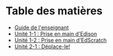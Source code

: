 # Table des matières <!-- omit in toc -->

- [Guide de l'enseignant](guide_pour_prof.md)
- [Unité 1-1 : Prise en main d'Edison](U1_01_scratched_prise_en_main.md)
- [Unité 1-2 : Prise en main d'EdScratch](U1_02_prise_en_main_edScratch.md)
- [Unité 2-1 : Déplace-le!](U2_01_deplace_le.md)

